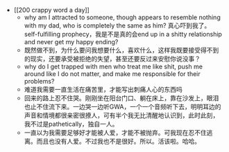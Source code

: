 - [[200 crappy word a day]]
	- why am I attracted to someone, though appears to resemble nothing with my dad, who is completely the same as him? 真心吓到我了。self-fulfilling prophecy，我是不是真的会end up in a shitty relationship and never get my happy ending?
	- 既然做不到，为什么要问我想要什么，喜欢什么，这样我既要接受得不到的现实，还要承受被拒绝的失望，甚至还要反过来安慰你说没事？
	- why do I get trapped with men who treat me like shit, push me around like I do not matter, and make me responsible for their problems?
	- 难道我需要一直生活在痛苦里，才能写出刺痛人心的东西吗
	- 回来的路上忍不住哭。刚刚坐在阳台门口、躺在床上，靠在沙发上，眼泪也止不住流下来。一边哭一边听GWA，一个一个音频听下去，明明耳边的声音和情境都很亲密很撩人，可有半个我无比清醒地认识到，此时此刻，我不过是pathetically，独自一人。
	- 一直以为我需要足够好才能被人爱，才能不被抛弃。可我现在忍不住逃离。而且也没有人爱。不过我也不是很好。所以。活该啦。哈哈。